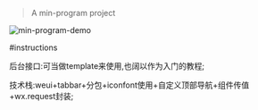 > A min-program project

![min-program-demo](https://github.com/lanzhsh/mini-program-demo/blob/master/images/wx-image.jpg)

#instructions

后台接口:可当做template来使用,也阔以作为入门的教程;

技术栈:weui+tabbar+分包+iconfont使用+自定义顶部导航+组件传值+wx.request封装;